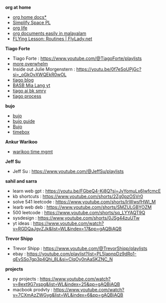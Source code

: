 **org at home**
* [org home docs*](https://www.youtube.com/watch?v=vwOidq7QQ-k&list=PLmMyXRtEtJEb0qXMQIZEvGmTDqDLuxkCA&index=23&pp=gAQBiAQB)
* [Simplify Space PL](https://www.youtube.com/@SimplifyYourSpace/playlists)
* [org life](https://www.youtube.com/watch?v=leABsFNopbw&list=WL&index=8&pp=gAQBiAQB)
* [org documents easily in malayalam](https://www.youtube.com/watch?v=olSqc4Ru3V0&list=PLmMyXRtEtJEba7aQjFMh0E-sI8KPcC6Ds&index=12)
* [FLYing Lesson: Routines | FlyLady.net](https://www.flylady.net/d/getting-started/flying-lessons/routines/#google_vignette)

**Tiago Forte**
* Tiago Forte : https://www.youtube.com/@TiagoForte/playlists
* [more overwhelm](https://www.youtube.com/watch?v=KpzlaTMw2L4&list=PLmMyXRtEtJEb0qXMQIZEvGmTDqDLuxkCA&index=25&pp=gAQBiAQB)
* Inside out Julie Morgenstern : https://youtu.be/0f7eSoUPjGc?si=_oGkOvXWQEkR0wOL
* [tiago blog](https://www.goodreads.com/author/show/17177938.Tiago_Forte/blog?page=2)
* [BASB Mia Lang yt](https://mialiang.com/building-a-second-brain/)
* [tiago ai bk smry](https://www.youtube.com/watch?v=l8oAZBBFG6k&list=PLmMyXRtEtJEb0qXMQIZEvGmTDqDLuxkCA&index=30&pp=gAQBiAQB)
* [tiago process](https://www.youtube.com/watch?v=C7MP2yQs0xk&list=PLmMyXRtEtJEb0qXMQIZEvGmTDqDLuxkCA&index=27&pp=gAQBiAQB)

**bujo**
* [bujo](https://youtu.be/fm15cmYU0IM?si=Kj_G8bhiOyx6jSeA)
* [bujo guide](https://youtu.be/DRt8j7H1GvE?si=urSpgB2tKbHMWILW)
* [Bujo](https://youtu.be/fm15cmYU0IM?si=mcn0gGFj0SSeAD9V)
* [timebox](https://youtu.be/GBXpSr1TXgk?si=6pZI0zlh34m_b_pX)


**Ankur Warikoo**
* [warikoo time mgmt](https://www.youtube.com/watch?v=op_jwGT6Bvc&list=PLmMyXRtEtJEb0qXMQIZEvGmTDqDLuxkCA&index=16&pp=gAQBiAQB)

**Jeff Su**
* Jeff Su :  https://www.youtube.com/@JeffSu/playlists

**sahil and sarra**
- learn web gpt : https://youtu.be/FGbeQ4-Kj8Q?si=JvYomuLx6lwfcmcE
- kb shortcuts : https://www.youtube.com/shorts/2Zg0pzOSVr0
- solve 541 leetcode : https://www.youtube.com/shorts/IrWwsfHWl_M
- learb web deb : https://www.youtube.com/shorts/SMZULGBYOZM
- 500 leetcode : https://www.youtube.com/shorts/sq_LYYAQT9Q
- sysdesign : https://www.youtube.com/shorts/0JSg44zuUTw
- yt ideas : https://www.youtube.com/watch?v=RGDQaJgvZJk&list=WL&index=17&pp=gAQBiAQB

**Trevor Shipp**
* Trevor Shipp : https://www.youtube.com/@TrevorShipp/playlists
* ebay : https://youtube.com/playlist?list=PL5lapnpDz9dRo1-qEvSSo7gp3p4Qhi_8L&si=ClqOy0nAaSKZNC_N

**projects**
- py projects : https://www.youtube.com/watch?v=8ext9G7xspg&list=WL&index=25&pp=gAQBiAQB
- macbook prodvty : https://www.youtube.com/watch?v=7CXmAzZWGyg&list=WL&index=6&pp=gAQBiAQB

